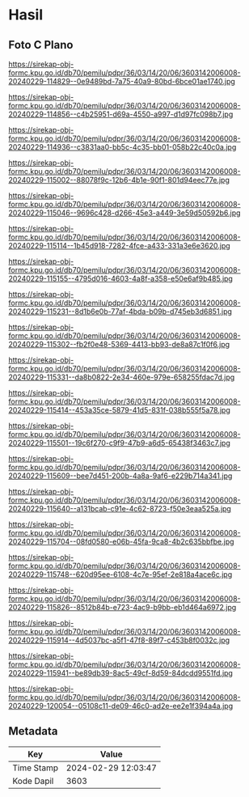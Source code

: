 # Hasil

## Foto C Plano

https://sirekap-obj-formc.kpu.go.id/db70/pemilu/pdpr/36/03/14/20/06/3603142006008-20240229-114829--0e9489bd-7a75-40a9-80bd-6bce01ae1740.jpg

https://sirekap-obj-formc.kpu.go.id/db70/pemilu/pdpr/36/03/14/20/06/3603142006008-20240229-114856--c4b25951-d69a-4550-a997-d1d97fc098b7.jpg

https://sirekap-obj-formc.kpu.go.id/db70/pemilu/pdpr/36/03/14/20/06/3603142006008-20240229-114936--c3831aa0-bb5c-4c35-bb01-058b22c40c0a.jpg

https://sirekap-obj-formc.kpu.go.id/db70/pemilu/pdpr/36/03/14/20/06/3603142006008-20240229-115002--88078f9c-12b6-4b1e-90f1-801d94eec77e.jpg

https://sirekap-obj-formc.kpu.go.id/db70/pemilu/pdpr/36/03/14/20/06/3603142006008-20240229-115046--9696c428-d266-45e3-a449-3e59d50592b6.jpg

https://sirekap-obj-formc.kpu.go.id/db70/pemilu/pdpr/36/03/14/20/06/3603142006008-20240229-115114--1b45d918-7282-4fce-a433-331a3e6e3620.jpg

https://sirekap-obj-formc.kpu.go.id/db70/pemilu/pdpr/36/03/14/20/06/3603142006008-20240229-115155--4795d016-4603-4a8f-a358-e50e6af9b485.jpg

https://sirekap-obj-formc.kpu.go.id/db70/pemilu/pdpr/36/03/14/20/06/3603142006008-20240229-115231--8d1b6e0b-77af-4bda-b09b-d745eb3d6851.jpg

https://sirekap-obj-formc.kpu.go.id/db70/pemilu/pdpr/36/03/14/20/06/3603142006008-20240229-115302--fb2f0e48-5369-4413-bb93-de8a87c1f0f6.jpg

https://sirekap-obj-formc.kpu.go.id/db70/pemilu/pdpr/36/03/14/20/06/3603142006008-20240229-115331--da8b0822-2e34-460e-979e-658255fdac7d.jpg

https://sirekap-obj-formc.kpu.go.id/db70/pemilu/pdpr/36/03/14/20/06/3603142006008-20240229-115414--453a35ce-5879-41d5-831f-038b555f5a78.jpg

https://sirekap-obj-formc.kpu.go.id/db70/pemilu/pdpr/36/03/14/20/06/3603142006008-20240229-115501--19c6f270-c9f9-47b9-a6d5-65438f3463c7.jpg

https://sirekap-obj-formc.kpu.go.id/db70/pemilu/pdpr/36/03/14/20/06/3603142006008-20240229-115609--bee7d451-200b-4a8a-9af6-e229b714a341.jpg

https://sirekap-obj-formc.kpu.go.id/db70/pemilu/pdpr/36/03/14/20/06/3603142006008-20240229-115640--a131bcab-c91e-4c62-8723-f50e3eaa525a.jpg

https://sirekap-obj-formc.kpu.go.id/db70/pemilu/pdpr/36/03/14/20/06/3603142006008-20240229-115704--08fd0580-e06b-45fa-9ca8-4b2c635bbfbe.jpg

https://sirekap-obj-formc.kpu.go.id/db70/pemilu/pdpr/36/03/14/20/06/3603142006008-20240229-115748--620d95ee-6108-4c7e-95ef-2e818a4ace6c.jpg

https://sirekap-obj-formc.kpu.go.id/db70/pemilu/pdpr/36/03/14/20/06/3603142006008-20240229-115826--8512b84b-e723-4ac9-b9bb-eb1d464a6972.jpg

https://sirekap-obj-formc.kpu.go.id/db70/pemilu/pdpr/36/03/14/20/06/3603142006008-20240229-115914--4d5037bc-a5f1-47f8-89f7-c453b8f0032c.jpg

https://sirekap-obj-formc.kpu.go.id/db70/pemilu/pdpr/36/03/14/20/06/3603142006008-20240229-115941--be89db39-8ac5-49cf-8d59-84dcdd9551fd.jpg

https://sirekap-obj-formc.kpu.go.id/db70/pemilu/pdpr/36/03/14/20/06/3603142006008-20240229-120054--05108c11-de09-46c0-ad2e-ee2e1f394a4a.jpg


## Metadata

| Key        | Value               |
| ---------- | ------------------- |
| Time Stamp | 2024-02-29 12:03:47 |
| Kode Dapil | 3603                |



